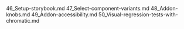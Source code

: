 46_Setup-storybook.md
47_Select-component-variants.md
48_Addon-knobs.md
49_Addon-accessibility.md
50_Visual-regression-tests-with-chromatic.md
